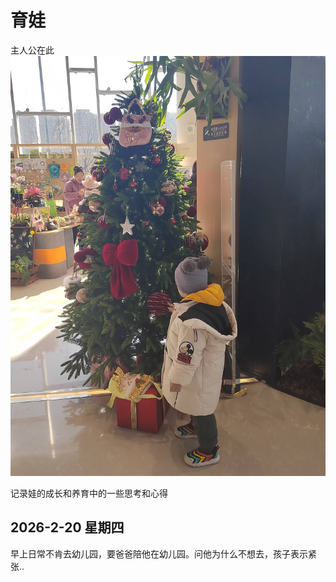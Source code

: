 # 育娃
主人公在此
![kid](images/kid_02.jpg)


记录娃的成长和养育中的一些思考和心得

## 2026-2-20 星期四
早上日常不肯去幼儿园，要爸爸陪他在幼儿园。问他为什么不想去，孩子表示紧张..
